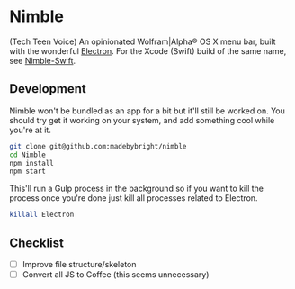 Nimble
==

(Tech Teen Voice) An opinionated Wolfram|Alpha® OS X menu bar, built with the wonderful [Electron](http://electron.atom.io/). For the Xcode (Swift) build of the same name, see [Nimble-Swift](https://github.com/madebybright/Nimble-Swift).

## Development
Nimble won't be bundled as an app for a bit but it'll still be worked on. You should try get it working on your system, and add something cool while you're at it.

```bash
git clone git@github.com:madebybright/nimble
cd Nimble
npm install
npm start
```

This'll run a Gulp process in the background so if you want to kill the process once you're done just kill all processes related to Electron.

```bash
killall Electron
```


## Checklist
- [ ] Improve file structure/skeleton
- [ ] Convert all JS to Coffee (this seems unnecessary)